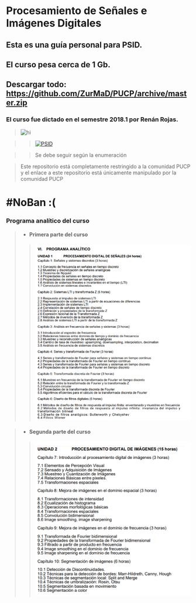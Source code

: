 ﻿# Procesamiento de Señales e Imágenes Digitales

## Esta es una guía personal para PSID.
## El curso pesa cerca de 1 Gb.
## Descargar todo: https://github.com/ZurMaD/PUCP/archive/master.zip

### El curso fue dictado en el semestre 2018.1 por Renán Rojas.

> <img src="https://i1.rgstatic.net/ii/profile.image/458130220949505-1486238164896_Q128/Renan_Rojas2.jpg" alt="hi" class="inline"/>

>> [![PSID](https://img.youtube.com/vi/zJhH4rUUfw0/0.jpg)](https://www.youtube.com/watch?v=zJhH4rUUfw0)

>> Se debe seguir según la enumeración

> Este repositorio está completamente restringido a la comunidad PUCP y el enlace a este repositorio está únicamente manipulado por la comunidad PUCP

# #NoBan :( 

### Programa analítico del curso

> * #### Primera parte del curso 
>> <img src="a.png" alt="hi" class="inline"/>

> * #### Segunda parte del curso
>> <img src="b.png" alt="hi" class="inline"/>
